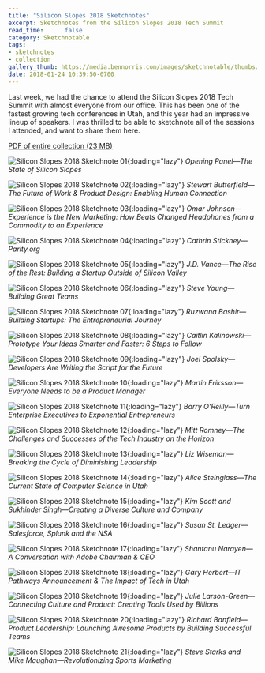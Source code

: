 ```yaml
---
title: "Silicon Slopes 2018 Sketchnotes"
excerpt: Sketchnotes from the Silicon Slopes 2018 Tech Summit
read_time:      false
category: Sketchnotable
tags:
- sketchnotes
- collection
gallery_thumb: https://media.bennorris.com/images/sketchnotable/thumbs/silicon-slopes-2018-sketchnote-01.jpg
date: 2018-01-24 10:39:50-0700
---
```


Last week, we had the chance to attend the Silicon Slopes 2018 Tech Summit with almost everyone from our office. This has been one of the fastest growing tech conferences in Utah, and this year had an impressive lineup of speakers. I was thrilled to be able to sketchnote all of the sessions I attended, and want to share them here.

[PDF of entire collection (23 MB)](https://media.bennorris.com/images/sketchnotable/silicon-slopes-2018/silicon-slopes-2018-sketchnotes.pdf)

![Silicon Slopes 2018 Sketchnote 01](https://media.bennorris.com/images/sketchnotable/silicon-slopes-2018/silicon-slopes-2018-sketchnote-01.jpg){:loading="lazy"}
_Opening Panel—The State of Silicon Slopes_

![Silicon Slopes 2018 Sketchnote 02](https://media.bennorris.com/images/sketchnotable/silicon-slopes-2018/silicon-slopes-2018-sketchnote-02.jpg){:loading="lazy"}
_Stewart Butterfield—The Future of Work & Product Design: Enabling Human Connection_

![Silicon Slopes 2018 Sketchnote 03](https://media.bennorris.com/images/sketchnotable/silicon-slopes-2018/silicon-slopes-2018-sketchnote-03.jpg){:loading="lazy"}
_Omar Johnson—Experience is the New Marketing: How Beats Changed Headphones from a Commodity to an Experience_

![Silicon Slopes 2018 Sketchnote 04](https://media.bennorris.com/images/sketchnotable/silicon-slopes-2018/silicon-slopes-2018-sketchnote-04.jpg){:loading="lazy"}
_Cathrin Stickney—Parity.org_

![Silicon Slopes 2018 Sketchnote 05](https://media.bennorris.com/images/sketchnotable/silicon-slopes-2018/silicon-slopes-2018-sketchnote-05.jpg){:loading="lazy"}
_J.D. Vance—The Rise of the Rest: Building a Startup Outside of Silicon Valley_

![Silicon Slopes 2018 Sketchnote 06](https://media.bennorris.com/images/sketchnotable/silicon-slopes-2018/silicon-slopes-2018-sketchnote-06.jpg){:loading="lazy"}
_Steve Young—Building Great Teams_

![Silicon Slopes 2018 Sketchnote 07](https://media.bennorris.com/images/sketchnotable/silicon-slopes-2018/silicon-slopes-2018-sketchnote-07.jpg){:loading="lazy"}
_Ruzwana Bashir—Building Startups: The Entrepreneurial Journey_

![Silicon Slopes 2018 Sketchnote 08](https://media.bennorris.com/images/sketchnotable/silicon-slopes-2018/silicon-slopes-2018-sketchnote-08.jpg){:loading="lazy"}
_Caitlin Kalinowski—Prototype Your Ideas Smarter and Faster: 6 Steps to Follow_

![Silicon Slopes 2018 Sketchnote 09](https://media.bennorris.com/images/sketchnotable/silicon-slopes-2018/silicon-slopes-2018-sketchnote-09.jpg){:loading="lazy"}
_Joel Spolsky—Developers Are Writing the Script for the Future_

![Silicon Slopes 2018 Sketchnote 10](https://media.bennorris.com/images/sketchnotable/silicon-slopes-2018/silicon-slopes-2018-sketchnote-10.jpg){:loading="lazy"}
_Martin Eriksson—Everyone Needs to be a Product Manager_

![Silicon Slopes 2018 Sketchnote 11](https://media.bennorris.com/images/sketchnotable/silicon-slopes-2018/silicon-slopes-2018-sketchnote-11.jpg){:loading="lazy"}
_Barry O’Reilly—Turn Enterprise Executives to Exponential Entrepreneurs_

![Silicon Slopes 2018 Sketchnote 12](https://media.bennorris.com/images/sketchnotable/silicon-slopes-2018/silicon-slopes-2018-sketchnote-12.jpg){:loading="lazy"}
_Mitt Romney—The Challenges and Successes of the Tech Industry on the Horizon_

![Silicon Slopes 2018 Sketchnote 13](https://media.bennorris.com/images/sketchnotable/silicon-slopes-2018/silicon-slopes-2018-sketchnote-13.jpg){:loading="lazy"}
_Liz Wiseman—Breaking the Cycle of Diminishing Leadership_

![Silicon Slopes 2018 Sketchnote 14](https://media.bennorris.com/images/sketchnotable/silicon-slopes-2018/silicon-slopes-2018-sketchnote-14.jpg){:loading="lazy"}
_Alice Steinglass—The Current State of Computer Science in Utah_

![Silicon Slopes 2018 Sketchnote 15](https://media.bennorris.com/images/sketchnotable/silicon-slopes-2018/silicon-slopes-2018-sketchnote-15.jpg){:loading="lazy"}
_Kim Scott and Sukhinder Singh—Creating a Diverse Culture and Company_

![Silicon Slopes 2018 Sketchnote 16](https://media.bennorris.com/images/sketchnotable/silicon-slopes-2018/silicon-slopes-2018-sketchnote-16.jpg){:loading="lazy"}
_Susan St. Ledger—Salesforce, Splunk and the NSA_

![Silicon Slopes 2018 Sketchnote 17](https://media.bennorris.com/images/sketchnotable/silicon-slopes-2018/silicon-slopes-2018-sketchnote-17.jpg){:loading="lazy"}
_Shantanu Narayen—A Conversation with Adobe Chairman & CEO_

![Silicon Slopes 2018 Sketchnote 18](https://media.bennorris.com/images/sketchnotable/silicon-slopes-2018/silicon-slopes-2018-sketchnote-18.jpg){:loading="lazy"}
_Gary Herbert—IT Pathways Announcement & The Impact of Tech in Utah_

![Silicon Slopes 2018 Sketchnote 19](https://media.bennorris.com/images/sketchnotable/silicon-slopes-2018/silicon-slopes-2018-sketchnote-19.jpg){:loading="lazy"}
_Julie Larson-Green—Connecting Culture and Product: Creating Tools Used by Billions_

![Silicon Slopes 2018 Sketchnote 20](https://media.bennorris.com/images/sketchnotable/silicon-slopes-2018/silicon-slopes-2018-sketchnote-20.jpg){:loading="lazy"}
_Richard Banfield—Product Leadership: Launching Awesome Products by Building Successful Teams_

![Silicon Slopes 2018 Sketchnote 21](https://media.bennorris.com/images/sketchnotable/silicon-slopes-2018/silicon-slopes-2018-sketchnote-21.jpg){:loading="lazy"}
_Steve Starks and Mike Maughan—Revolutionizing Sports Marketing_
